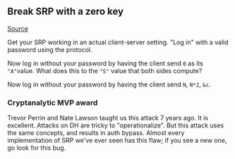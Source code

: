 ## Break SRP with a zero key

[Source](http://cryptopals.com/sets/5/challenges/37/)

Get your SRP working in an actual client-server setting. "Log in" with a valid password using the protocol.

Now log in without your password by having the client send `0` as its `"A"`value. What does this to the `"S"` value that both sides compute?

Now log in without your password by having the client send `N`, `N*2`, `&c`. 

### Cryptanalytic MVP award

Trevor Perrin and Nate Lawson taught us this attack 7 years ago. It is excellent. Attacks on DH are tricky to "operationalize". But this attack uses the same concepts, and results in auth bypass. Almost every implementation of SRP we've ever seen has this flaw; if you see a new one, go look for this bug. 